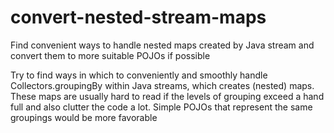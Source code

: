 # convert-nested-stream-maps
Find convenient ways to handle nested maps created by Java stream and convert them to more suitable POJOs if possible

Try to find ways in which to conveniently and smoothly handle Collectors.groupingBy within Java streams, which creates (nested) maps. These maps are 
usually hard to read if the levels of grouping exceed a hand full and also clutter the code a lot. Simple POJOs that represent the same
groupings would be more favorable
